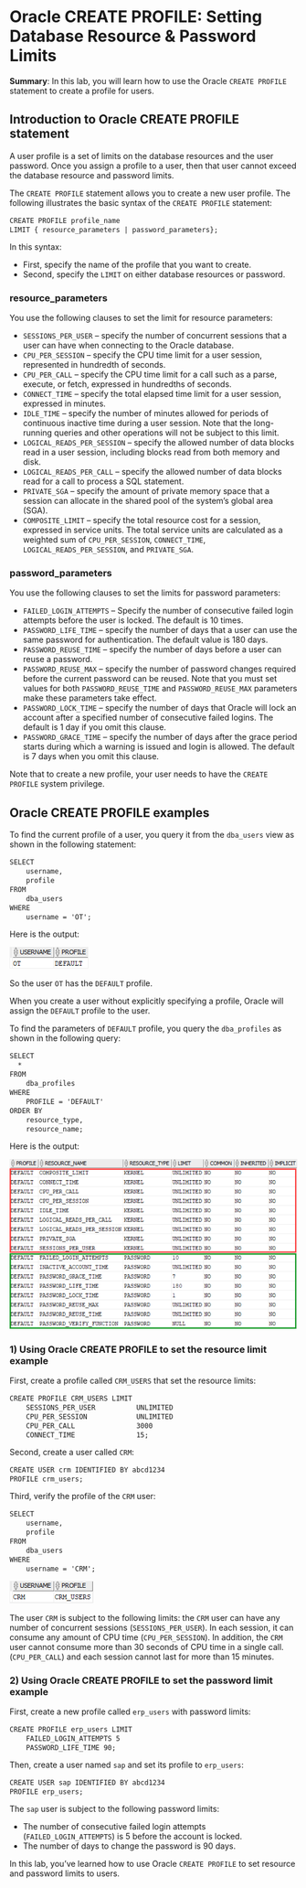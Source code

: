 # Oracle CREATE PROFILE: Setting Database Resource & Password Limits
**Summary**: In this lab, you will learn how to use the Oracle `CREATE PROFILE` statement to create a profile for users.

Introduction to Oracle CREATE PROFILE statement
-----------------------------------------------

A user profile is a set of limits on the database resources and the user password. Once you assign a profile to a user, then that user cannot exceed the database resource and password limits.

The `CREATE PROFILE` statement allows you to create a new user profile. The following illustrates the basic syntax of the `CREATE PROFILE` statement:

```
CREATE PROFILE profile_name
LIMIT { resource_parameters | password_parameters};
```


In this syntax:

*   First, specify the name of the profile that you want to create.
*   Second, specify the `LIMIT` on either database resources or password.

### resource\_parameters

You use the following clauses to set the limit for resource parameters:

*   `SESSIONS_PER_USER` – specify the number of concurrent sessions that a user can have when connecting to the Oracle database.
*   `CPU_PER_SESSION` – specify the CPU time limit for a user session, represented in hundredth of seconds.
*   `CPU_PER_CALL` – specify the CPU time limit for a call such as a parse, execute, or fetch, expressed in hundredths of seconds.
*   `CONNECT_TIME` – specify the total elapsed time limit for a user session, expressed in minutes.
*   `IDLE_TIME` – specify the number of minutes allowed for periods of continuous inactive time during a user session. Note that the long-running queries and other operations will not be subject to this limit.
*   `LOGICAL_READS_PER_SESSION` – specify the allowed number of data blocks read in a user session, including blocks read from both memory and disk.
*   `LOGICAL_READS_PER_CALL` – specify the allowed number of data blocks read for a call to process a SQL statement.
*   `PRIVATE_SGA` – specify the amount of private memory space that a session can allocate in the shared pool of the system’s global area (SGA).
*   `COMPOSITE_LIMIT` – specify the total resource cost for a session, expressed in service units. The total service units are calculated as a weighted sum of `CPU_PER_SESSION`, `CONNECT_TIME`, `LOGICAL_READS_PER_SESSION`, and `PRIVATE_SGA`.

### password\_parameters

You use the following clauses to set the limits for password parameters:

*   `FAILED_LOGIN_ATTEMPTS` – Specify the number of consecutive failed login attempts before the user is locked. The default is 10 times.
*   `PASSWORD_LIFE_TIME` – specify the number of days that a user can use the same password for authentication. The default value is 180 days.
*   `PASSWORD_REUSE_TIME` – specify the number of days before a user can reuse a password.
*   `PASSWORD_REUSE_MAX` – specify the number of password changes required before the current password can be reused. Note that you must set values for both `PASSWORD_REUSE_TIME` and `PASSWORD_REUSE_MAX` parameters make these parameters take effect.
*   `PASSWORD_LOCK_TIME` – specify the number of days that Oracle will lock an account after a specified number of consecutive failed logins. The default is 1 day if you omit this clause.
*   `PASSWORD_GRACE_TIME` – specify the number of days after the grace period starts during which a warning is issued and login is allowed. The default is 7 days when you omit this clause.

Note that to create a new profile, your user needs to have the `CREATE PROFILE` system privilege.

Oracle CREATE PROFILE examples
------------------------------

To find the current profile of a user, you query it from the `dba_users` view as shown in the following statement:

```
SELECT 
    username, 
    profile
FROM 
    dba_users
WHERE 
    username = 'OT';

```


Here is the output:

![Oracle CREATE PROFILE - get profile of a user](./images/Oracle-CREATE-PROFILE-get-profile-of-a-user.png)

So the user `OT` has the `DEFAULT` profile.

When you create a user without explicitly specifying a profile, Oracle will assign the `DEFAULT` profile to the user.

To find the parameters of `DEFAULT` profile, you query the `dba_profiles` as shown in the following query:

```
SELECT 
  * 
FROM 
    dba_profiles
WHERE 
    PROFILE = 'DEFAULT'
ORDER BY 
    resource_type, 
    resource_name;

```


Here is the output:

![Oracle CREATE PROFILE - profile parameters](./images/Oracle-CREATE-PROFILE-profile-parameters.png)

### 1) Using Oracle CREATE PROFILE to set the resource limit example

First, create a profile called `CRM_USERS` that set the resource limits:

```
CREATE PROFILE CRM_USERS LIMIT 
    SESSIONS_PER_USER          UNLIMITED
    CPU_PER_SESSION            UNLIMITED 
    CPU_PER_CALL               3000 
    CONNECT_TIME               15;

```


Second, create a user called `CRM`:

```
CREATE USER crm IDENTIFIED BY abcd1234
PROFILE crm_users;
```


Third, verify the profile of the `CRM` user:

```
SELECT 
    username, 
    profile
FROM 
    dba_users
WHERE 
    username = 'CRM';
```


![Oracle CREATE PROFILE - profile of crm user](./images/Oracle-CREATE-PROFILE-profile-of-crm-user.png)

The user `CRM` is subject to the following limits: the `CRM` user can have any number of concurrent sessions (`SESSIONS_PER_USER`). In each session, it can consume any amount of CPU time (`CPU_PER_SESSION`). In addition, the `CRM` user cannot consume more than 30 seconds of CPU time in a single call. (`CPU_PER_CALL`) and each session cannot last for more than 15 minutes.

### 2) Using Oracle CREATE PROFILE to set the password limit example

First, create a new profile called `erp_users` with password limits:

```
CREATE PROFILE erp_users LIMIT
    FAILED_LOGIN_ATTEMPTS 5
    PASSWORD_LIFE_TIME 90;

```


Then, create a user named `sap` and set its profile to `erp_users`:

```
CREATE USER sap IDENTIFIED BY abcd1234
PROFILE erp_users;
```


The `sap` user is subject to the following password limits:

*   The number of consecutive failed login attempts (`FAILED_LOGIN_ATTEMPTS`) is 5 before the account is locked.
*   The number of days to change the password is 90 days.

In this lab, you’ve learned how to use Oracle `CREATE PROFILE` to set resource and password limits to users.
